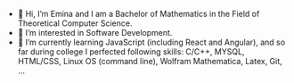 - 👋 Hi, I’m Emina and I am a Bachelor of Mathematics in the Field of Theoretical Computer Science.
- 👀 I’m interested in Software Development.
- 🌱 I’m currently learning JavaScript (including React and Angular), and so far during college I perfected following skills: C/C++, MYSQL, HTML/CSS, Linux OS (command line), Wolfram Mathematica, Latex, Git, ...

